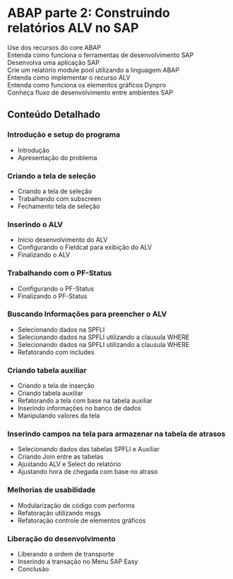 # ABAP parte 2: Construindo relatórios ALV no SAP


Use dos recursos do core ABAP<br>
Entenda como funciona o ferramentas de desenvolvimento SAP<br>
Desenvolva uma aplicação SAP<br>
Crie um relatório module pool utilizando a linguagem ABAP<br>
Entenda como implementar o recurso ALV<br>
Entenda como funciona os elementos gráficos Dynpro<br>
Conheça fluxo de desenvolvimento entre ambientes SAP<br>

## Conteúdo Detalhado

### Introdução e setup do programa
* Introdução<br>
* Apresentação do problema<br>

### Criando a tela de seleção
* Criando a tela de seleção<br>
* Trabalhando com subscreen<br>
* Fechamento tela de seleção<br>

### Inserindo o ALV
* Inicio desenvolvimento do ALV<br>
* Configurando o Fieldcat para exibição do ALV<br>
* Finalizando o ALV<br>

### Trabalhando com o PF-Status
* Configurando o PF-Status<br>
* Finalizando o PF-Status<br>

### Buscando Informações para preencher o ALV
* Selecionando dados na SPFLI<br>
* Selecionando dados na SPFLI utilizando a clausula WHERE<br>
* Selecionando dados na SPFLI utilizando a clausula WHERE<br>
* Refatorando com includes<br>

### Criando tabela auxiliar
* Criando a tela de inserção<br>
* Criando tabela auxiliar<br>
* Refatorando a tela com base na tabela auxiliar<br>
* Inserindo informações no banco de dados<br>
* Manipulando valores da tela<br>

### Inserindo campos na tela para armazenar na tabela de atrasos
* Selecionando dados das tabelas SPFLI e Auxiliar<br>
* Criando Join entre as tabelas<br>
* Ajustando ALV e Select do relatório<br>
* Ajustando hora de chegada com base no atraso<br>

### Melhorias de usabilidade
* Modularização de código com performs<br>
* Refatoração utilizando msgs<br>
* Refatoração controle de elementos gráficos<br>

### Liberação do desenvolvimento
* Liberando a ordem de transporte<br>
* Inserindo a transação no Menu SAP Easy<br>
* Conclusão<br>
